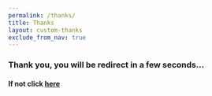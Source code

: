 ```yaml
---
permalink: /thanks/
title: Thanks
layout: custom-thanks
exclude_from_nav: true
---
```


### Thank you, you will be redirect in a few seconds...

#### If not click [here]({{site.url}})